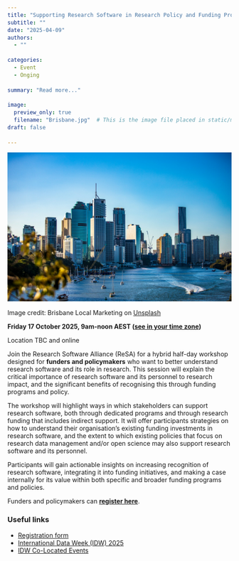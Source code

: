 ```yaml
---
title: "Supporting Research Software in Research Policy and Funding Programs"
subtitle: ""
date: "2025-04-09"
authors:
  - ""

categories: 
  - Event
  - Onging

summary: "Read more..."

image:
  preview_only: true
  filename: "Brisbane.jpg"  # This is the image file placed in static/media/
draft: false  

---
```


![city-skyline-under-clear-blue-sky-during-daytime](Brisbane.jpg)

Image credit: Brisbane Local Marketing on [Unsplash](https://unsplash.com/photos/city-skyline-under-clear-blue-sky-during-daytime-RJII3O7CTeo)

**Friday 17 October 2025, 9am-noon AEST ([see in your time zone](https://www.timeanddate.com/worldclock/fixedtime.html?msg=Supporting+Research+Software+in+Research+Policy+and+Funding+Programs&iso=20251017T09&p1=47&ah=3))**

Location TBC and online

Join the Research Software Alliance (ReSA) for a hybrid half-day workshop designed for **funders and policymakers** who want to better understand research software and its role in research. This session will explain the critical importance of research software and its personnel to research impact, and the significant benefits of recognising this through funding programs and policy. 

The workshop will highlight ways in which stakeholders can support research software, both through dedicated programs and through research funding that includes indirect support. It will offer participants strategies on how to understand their organisation’s existing funding investments in research software, and the extent to which existing policies that focus on research data management and/or open science may also support research software and its personnel. 

Participants will gain actionable insights on increasing recognition of research software, integrating it into funding initiatives, and making a case internally for its value within both specific and broader funding programs and policies. 

Funders and policymakers can [**register here**](https://forms.gle/vasS3ELYo9Et9ehn8).

### Useful links
  * [Registration form](https://docs.google.com/forms/d/e/1FAIpQLSd-Wj0_cfY6xVrTXWSILOzd0ZD7loQVb3QpMg-jCTvZgiWElw/viewform)
  * [International Data Week (IDW) 2025](https://idw2025.org/)
  * [IDW Co-Located Events](https://idw2025.org/co-located-events/) 
